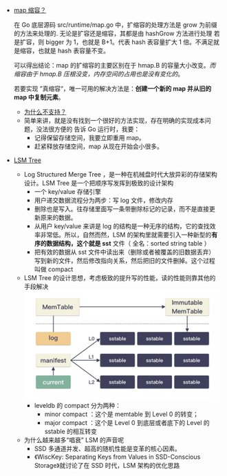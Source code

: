 
- [map 缩容？](https://mp.weixin.qq.com/s/Slvgl3KZax2jsy2xGDdFKw)

  在 Go 底层源码 src/runtime/map.go 中，扩缩容的处理方法是 grow 为前缀的方法来处理的. 无论是扩容还是缩容，其都是由 hashGrow 方法进行处理
  若是扩容，则 bigger 为 1，也就是 B+1。代表 hash 表容量扩大 1 倍。不满足就是缩容，也就是 hash 表容量不变。

  可以得出结论：map 的扩缩容的主要区别在于 hmap.B 的容量大小改变。_而缩容由于 hmap.B 压根没变，内存空间的占用也是没有变化的_。

  若要实现 ”真缩容“，唯一可用的解决方法是：**创建一个新的 map 并从旧的 map 中复制元素**。

  - [为什么不支持？](https://github.com/golang/go/issues/20135)
  - 简单来讲，就是没有找到一个很好的方法实现，存在明确的实现成本问题，没法很方便的 告诉 Go 运行时，我要：
    - 记得保留存储空间，我要立即重用 map。
    - 赶紧释放存储空间，map 从现在开始会小很多。
- [LSM Tree](https://mp.weixin.qq.com/s/sK2qqYCM-dZJTbbFn-23zg)
  - Log Structured Merge Tree ，是一种在机械盘时代大放异彩的存储架构设计。LSM Tree 是一个把顺序写发挥到极致的设计架构
    - 一个 key/value 存储引擎
    - 用户递交数据流程分为两步：写 log 文件，修改内存
    - 删除也是写入。往存储里面写一条带删除标记的记录，而不是直接更新原来的数据。
    - 从用户 key/value 来讲是 log 的结构是一种无序的结构，它的查找效率非常低。所以，自然而然，LSM 的架构里就需要引入一种新型的**有序的数据结构，这个就是 sst** 文件（ 全名：sorted string  table ）
    - 把有效的数据从 sst 文件中读出来（删除或者被覆盖的旧数据丢弃）写到新的文件，然后修改指向关系，然后把旧的文件删掉。这个过程叫做 compact 
  - LSM Tree 的设计思想，考虑极致的提升写的性能，读的性能则靠其他的手段解决
    ![img.png](datastructure_lsm.png)
    - leveldb 的 compact 分为两种：
      - minor compact ：这个是 memtable 到 Level 0 的转变；
      - major compact ：这个是 Level 0 到底层或者底下的 Level 的 sstable 的相互转变
  - 为什么越来越多“唱衰” LSM 的声音呢
    - SSD 多通道并发、超高的随机性能是变革的核心因素。
    - 《WiscKey: Separating Keys from Values in SSD-Conscious Storage》就讨论了在 SSD 时代，LSM 架构的优化思路








